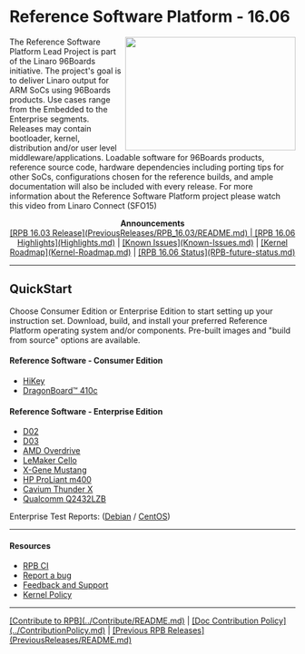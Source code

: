 # Reference Software Platform - 16.06

<a href="http://connect.linaro.org/resource/sfo15/sfo15-104-the-96boards-software-reference-platform/" target="_blank"><img align="right" src="http://i.imgur.com/UzmaWUD.png" data-canonical-src="http://i.imgur.com/UzmaWUD.png" width="300" height="200" /></a>


The Reference Software Platform Lead Project is part of the Linaro 96Boards initiative. The project's goal is to deliver Linaro output for ARM SoCs using 96Boards products. Use cases range from the Embedded to the Enterprise segments. Releases may contain bootloader, kernel, distribution and/or user level middleware/applications. Loadable software for 96Boards products, reference source code, hardware dependencies including porting tips for other SoCs, configurations chosen for the reference builds, and ample documentation will also be included with every release.
For more information about the Reference Software Platform project please watch this video from Linaro Connect (SFO15)

<p align="center">
  <b>Announcements</b><br>
  <a href="#">[RPB 16.03 Release](PreviousReleases/RPB_16.03/README.md) |
  <a href="#">[RPB 16.06 Highlights](Highlights.md)</a> |
  <a href="#">[Known Issues](Known-Issues.md)</a> |
  <a href="#">[Kernel Roadmap](Kernel-Roadmap.md)</a> |
  <a href="#">[RPB 16.06 Status](RPB-future-status.md)</a>
  <br>

***

## QuickStart

Choose Consumer Edition or Enterprise Edition to start setting up your instruction set. Download, build, and install your preferred Reference Platform operating system and/or components. Pre-built images and "build from source" options are available.

#### Reference Software - Consumer Edition
- [HiKey](ConsumerEdition/HiKey/README.md)
- [DragonBoard™ 410c](ConsumerEdition/DragonBoard-410c/README.md)

#### Reference Software - Enterprise Edition
- [D02](EnterpriseEdition/D02/README.md)
- [D03](EnterpriseEdition/D03/README.md)
- [AMD Overdrive](EnterpriseEdition/Overdrive/README.md)
- [LeMaker Cello](EnterpriseEdition/Cello/README.md)
- [X-Gene Mustang](EnterpriseEdition/X-Gene-Mustang/README.md)
- [HP ProLiant m400](EnterpriseEdition/HP-ProLiant-m400/README.md)
- [Cavium Thunder X](EnterpriseEdition/ThunderX/README.md)
- [Qualcomm Q2432LZB](EnterpriseEdition/Q2432LZB/README.md)

Enterprise Test Reports: ([Debian](https://builds.96boards.org/releases/reference-platform/components/debian-installer/16.06/EE-Debian-RPB-16.06-TestReport.pdf) / [CentOS](https://builds.96boards.org/releases/reference-platform/components/centos-installer/16.06/EE-CentOS-RPB-16.06-TestReport.pdf))

***

#### Resources

- [RPB CI](RPB-CI.md)
- [Report a bug](Report-a-bug.md)
- [Feedback and Support](Feedback-and-Support.md)
- [Kernel Policy](KernelPolicy.md)

***

<p align="left">
  <b></b>
  <a href="#">[Contribute to RPB](../Contribute/README.md)</a> |
  <a href="#">[Doc Contribution Policy](../ContributionPolicy.md)</a> |
  <a href="#">[Previous RPB Releases](PreviousReleases/README.md)</a>
  <br>
